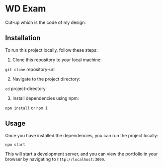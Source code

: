 # WD Exam 
Cut-up  which is the code of my design.

## Installation

To run this project locally, follow these steps:

1. Clone this repository to your local machine:

`git clone` repository-url

2. Navigate to the project directory:

`cd` project-directory

3. Install dependencies using npm:

`npm install` or `npm i`

## Usage

Once you have installed the dependencies, you can run the project locally:

`npm start`

This will start a development server, and you can view the portfolio in your browser by navigating to `http://localhost:3000`.
